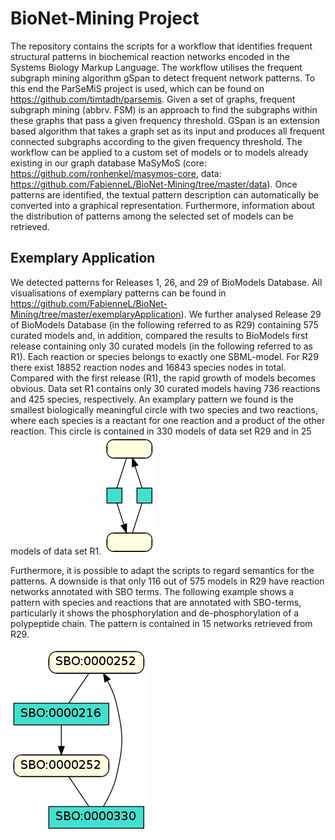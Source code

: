 # BioNet-Mining Project
The repository contains the scripts for a workflow that identifies frequent structural patterns in biochemical reaction networks encoded in the Systems Biology Markup Language. 
The workflow utilises the frequent subgraph mining algorithm gSpan to detect frequent network patterns. To this end the ParSeMiS project is used, which can be found on https://github.com/timtadh/parsemis. Given a set of graphs, frequent subgraph mining (abbrv. FSM) is an approach to find the subgraphs within these graphs that pass a given frequency threshold. GSpan is an extension based algorithm that takes a graph set as its input and produces all frequent connected subgraphs according to the given frequency threshold.
The workflow can be applied to a custom set of models or to models already existing in our graph database MaSyMoS (core: https://github.com/ronhenkel/masymos-core, data: https://github.com/FabienneL/BioNet-Mining/tree/master/data). 
Once patterns are identified, the textual pattern description can automatically be converted into a graphical representation. 
Furthermore, information about the distribution of patterns among the selected set of models can be retrieved.

## Exemplary Application
We detected patterns for Releases 1, 26, and 29 of BioModels Database. All visualisations of exemplary patterns can be found in https://github.com/FabienneL/BioNet-Mining/tree/master/exemplaryApplication). We further analysed Release 29 of BioModels Database (in the following referred to as R29) containing 575 curated models and, in addition, compared the results to BioModels first release containing only 30 curated models (in the following referred to as R1).
Each reaction or species belongs to exactly one SBML-model. For R29 there exist 18852 reaction nodes and 16843 species nodes in total.
Compared with the first release (R1), the rapid growth of models becomes obvious.
Data set R1 contains only 30 curated models having 736 reactions and 425 species, respectively.
An examplary pattern we found is the smallest biologically meaningful circle with two species and two reactions, where each species is a reactant for one reaction and a product of the other reaction. This circle is contained in 330 models of data set R29 and in 25 models of data set R1.
[![Exemplary pattern in R1](/exemplaryApplication/bioModelsR1/visualisation/splittedFragments26-19.png)](https://github.com/FabienneL/BioNet-Mining/blob/master/exemplaryApplication/bioModelsR1/visualisation) 

Furthermore, it is possible to adapt the scripts to regard semantics for the patterns. A downside is that only 116 out of 575 models in R29 have reaction networks annotated with SBO terms. The following example shows a pattern with species and reactions that are annotated with SBO-terms, particularly it shows the phosphorylation and de-phosphorylation of a polypeptide chain. The pattern is contained in 15 networks retrieved from R29.

[![Exemplary SBO-pattern](/exemplaryApplication/SBO-patterns/visualisation/splittedFragments15-03.png)](https://github.com/FabienneL/BioNet-Mining/tree/master/exemplaryApplication/SBO-patterns/visualisation) 
